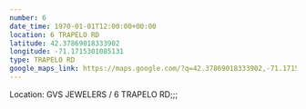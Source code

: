 ```yaml
---
number: 6
date_time: 1970-01-01T12:00:00+00:00
location: 6 TRAPELO RD
latitude: 42.37869018333902
longitude: -71.1715301085131
type: TRAPELO RD
google_maps_link: https://maps.google.com/?q=42.37869018333902,-71.1715301085131
---
```


Location: GVS JEWELERS / 6 TRAPELO RD;;;
